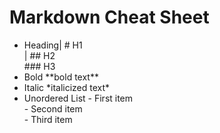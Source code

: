 # Markdown Cheat Sheet
- Heading|   # H1 <br>
|            ## H2 <br>
            ### H3 <br>
- Bold	                \*\*bold text** <br>
- Italic	                \*italicized text*<br>
- Unordered List	        \- First item<br>
                           \- Second item<br>
                        \- Third item<br>

